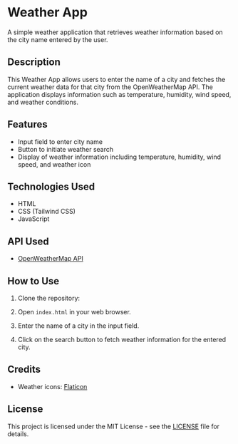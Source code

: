 # Weather App

A simple weather application that retrieves weather information based on the city name entered by the user.

## Description

This Weather App allows users to enter the name of a city and fetches the current weather data for that city from the OpenWeatherMap API. The application displays information such as temperature, humidity, wind speed, and weather conditions.

## Features

- Input field to enter city name
- Button to initiate weather search
- Display of weather information including temperature, humidity, wind speed, and weather icon

## Technologies Used

- HTML
- CSS (Tailwind CSS)
- JavaScript

## API Used

- [OpenWeatherMap API](https://openweathermap.org/api)

## How to Use

1. Clone the repository:


2. Open `index.html` in your web browser.

3. Enter the name of a city in the input field.

4. Click on the search button to fetch weather information for the entered city.

## Credits

- Weather icons: [Flaticon](https://www.flaticon.com/)

## License

This project is licensed under the MIT License - see the [LICENSE](LICENSE) file for details.
#